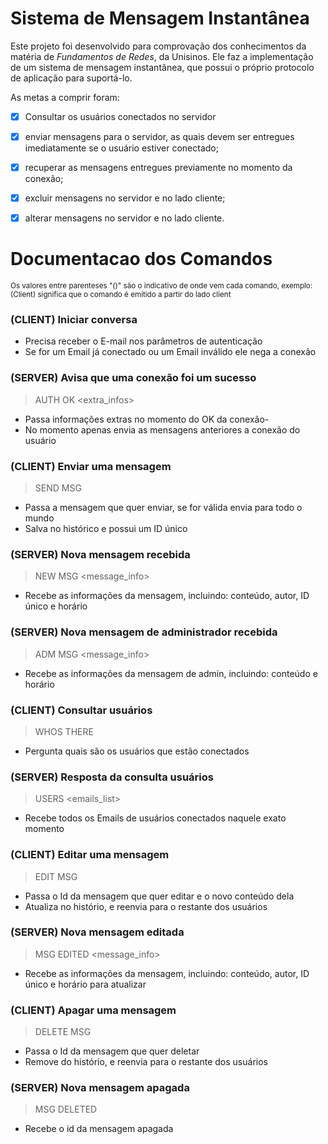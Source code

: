 # Sistema de Mensagem Instantânea
Este projeto foi desenvolvido para comprovação dos conhecimentos da matéria de _Fundamentos de Redes_, da Unisinos. 
Ele faz a implementação de um sistema de mensagem instantânea, que possui o próprio protocolo de aplicação para suportá-lo.

As metas a comprir foram:

- [X] Consultar os usuários conectados no servidor
- [X] enviar mensagens para o servidor, as quais devem ser entregues imediatamente se o
usuário estiver conectado;
- [X] recuperar as mensagens entregues previamente no momento da conexão;
- [X] excluir mensagens no servidor e no lado cliente;
- [X] alterar mensagens no servidor e no lado cliente.


# Documentacao dos Comandos
<sup>Os valores entre parenteses "()" são o indicativo de onde vem cada comando, exemplo: (Client) significa que o comando é emitido a partir do lado client</sup>

### (CLIENT) Iniciar conversa
 - Precisa receber o E-mail nos parâmetros de autenticação
 - Se for um Email já conectado ou um Email inválido ele nega a conexão

### (SERVER) Avisa que uma conexão foi um sucesso
> AUTH OK <extra_infos>
 - Passa informações extras no momento do OK da conexão-
 - No momento apenas envia as mensagens anteriores a conexão do usuário

### (CLIENT) Enviar uma mensagem
> SEND MSG <message>
 - Passa a mensagem que quer enviar, se for válida envia para todo o mundo
 - Salva no histórico e possui um ID único

### (SERVER) Nova mensagem recebida
> NEW MSG <message_info>
 - Recebe as informações da mensagem, incluindo: conteúdo, autor, ID único e horário

### (SERVER) Nova mensagem de administrador recebida
> ADM MSG <message_info>
 - Recebe as informações da mensagem de admin, incluindo: conteúdo e horário

### (CLIENT) Consultar usuários
> WHOS THERE
 - Pergunta quais são os usuários que estão conectados

### (SERVER) Resposta da consulta usuários
> USERS <emails_list>
 - Recebe todos os Emails de usuários conectados naquele exato momento

### (CLIENT) Editar uma mensagem
> EDIT MSG <id> <mensagem>
 - Passa o Id da mensagem que quer editar e o novo conteúdo dela
 - Atualiza no histório, e reenvia para o restante dos usuários

### (SERVER) Nova mensagem editada
> MSG EDITED <message_info>
 - Recebe as informações da mensagem, incluindo: conteúdo, autor, ID único e horário para atualizar

### (CLIENT) Apagar uma mensagem
> DELETE MSG <id>
 - Passa o Id da mensagem que quer deletar
 - Remove do histório, e reenvia para o restante dos usuários

### (SERVER) Nova mensagem apagada
> MSG DELETED <id>
 - Recebe o id da mensagem apagada

